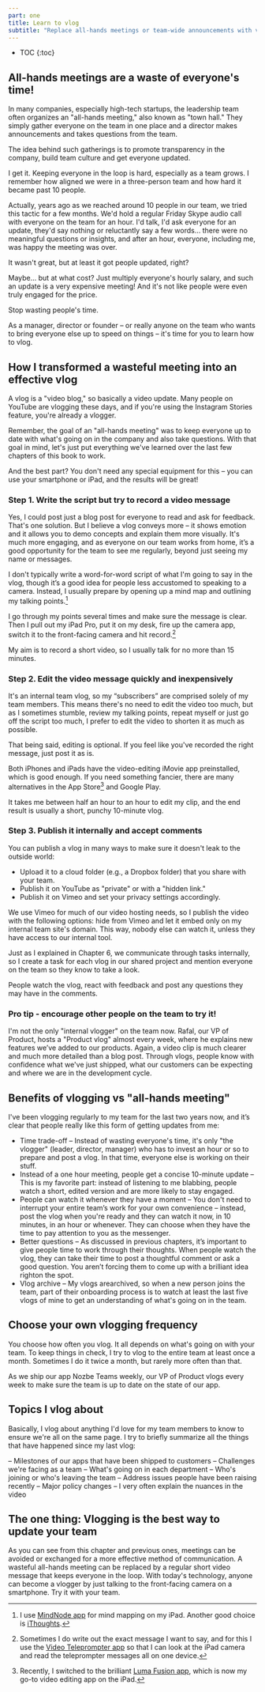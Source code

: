 ```yaml
---
part: one
title: Learn to vlog
subtitle: "Replace all-hands meetings or team-wide announcements with vlogging!"
---
```


* TOC
{:toc}

## All-hands meetings are a waste of everyone's time!

In many companies, especially high-tech startups, the leadership team often organizes an "all-hands meeting," also known as "town hall." They simply gather everyone on the team in one place and a director makes announcements and takes questions from the team.

The idea behind such gatherings is to promote transparency in the company, build team culture and get everyone updated.

I get it. Keeping everyone in the loop is hard, especially as a team grows. I remember how aligned we were in a three-person team and how hard it became past 10 people.

Actually, years ago as we reached around 10 people in our team, we tried this tactic for a few months. We'd hold a regular Friday Skype audio call with everyone on the team for an hour. I'd talk, I'd ask everyone for an update, they'd say nothing or reluctantly say a few words… there were no meaningful questions or insights, and after an hour, everyone, including me, was happy the meeting was over.

It wasn't great, but at least it got people updated, right?

Maybe... but at what cost? Just multiply everyone's hourly salary, and such an update is a very expensive meeting! And it's not like people were even truly engaged for the price.

Stop wasting people's time.

As a manager, director or founder – or really anyone on the team who wants to bring everyone else up to speed on things – it's time for you to learn how to vlog.

## How I transformed a wasteful meeting into an effective vlog

A vlog is a "video blog," so basically a video update. Many people on YouTube are vlogging these days, and if you're using the Instagram Stories feature, you're already a vlogger.

Remember, the goal of an "all-hands meeting" was to keep everyone up to date with what's going on in the company and also take questions. With that goal in mind, let's just put everything we've learned over the last few chapters of this book to work.

And the best part? You don't need any special equipment for this – you can use your smartphone or iPad, and the results will be great!

### Step 1. Write the script but try to record a video message

Yes, I could post just a blog post for everyone to read and ask for feedback. That's one solution. But I believe a vlog conveys more – it shows emotion and it allows you to demo concepts and explain them more visually. It's much more engaging, and as everyone on our team works from home, it’s a good opportunity for the team to see me regularly, beyond just seeing my name or messages.

I don't typically write a word-for-word script of what I'm going to say in the vlog, though it’s a good idea for people less accustomed to speaking to a camera. Instead, I usually prepare by opening up a mind map and outlining my talking points.[^1]

I go through my points several times and make sure the message is clear. Then I pull out my iPad Pro, put it on my desk, fire up the camera app, switch it to the front-facing camera and hit record.[^2]

My aim is to record a short video, so I usually talk for no more than 15 minutes.

### Step 2. Edit the video message quickly and inexpensively

It's an internal team vlog, so my “subscribers” are comprised solely of my team members. This means there's no need to edit the video too much, but as I sometimes stumble, review my talking points, repeat myself or just go off the script too much, I prefer to edit the video to shorten it as much as possible.

That being said, editing is optional. If you feel like you've recorded the right message, just post it as is.

Both iPhones and iPads have the video-editing iMovie app preinstalled, which is good enough. If you need something fancier, there are many alternatives in the App Store[^3] and Google Play.

It takes me between half an hour to an hour to edit my clip, and the end result is usually a short, punchy 10-minute vlog.

### Step 3. Publish it internally and accept comments

You can publish a vlog in many ways to make sure it doesn't leak to the outside world:

* Upload it to a cloud folder (e.g., a Dropbox folder) that you share with your team.
* Publish it on YouTube as "private" or with a "hidden link."
* Publish it on Vimeo and set your privacy settings accordingly.

We use Vimeo for much of our video hosting needs, so I publish the video with the following options: hide from Vimeo and let it embed only on my internal team site's domain. This way, nobody else can watch it, unless they have access to our internal tool.

Just as I explained in Chapter 6, we communicate through tasks internally, so I create a task for each vlog in our shared project and mention everyone on the team so they know to take a look.

People watch the vlog, react with feedback and post any questions they may have in the comments.

### Pro tip - encourage other people on the team to try it!

I'm not the only "internal vlogger" on the team now. Rafal, our VP of Product, hosts a "Product vlog" almost every week, where he explains new features we’ve added to our products. Again, a video clip is much clearer and much more detailed than a blog post. Through vlogs, people know with confidence what we've just shipped, what our customers can be expecting and where we are in the development cycle.

## Benefits of vlogging vs "all-hands meeting"

I've been vlogging regularly to my team for the last two years now, and it’s clear that people really like this form of getting updates from me:

* Time trade-off – Instead of wasting everyone's time, it's only "the vlogger" (leader, director, manager) who has to invest an hour or so to prepare and post a vlog. In that time, everyone else is working on their stuff.
* Instead of a one hour meeting, people get a concise 10-minute update – This is my favorite part: instead of listening to me blabbing, people watch a short, edited version and are more likely to stay engaged.
* People can watch it whenever they have a moment – You don't need to interrupt your entire team’s work for your own convenience – instead, post the vlog when you're ready and they can watch it now, in 10 minutes, in an hour or whenever. They can choose when they have the time to pay attention to you as the messenger.
* Better questions – As discussed in previous chapters, it’s important to give people time to work through their thoughts. When people watch the vlog, they can take their time to post a thoughtful comment or ask a good question. You aren’t forcing them to come up with a brilliant idea righton the spot.
* Vlog archive – My vlogs arearchived, so when a new person joins the team, part of their onboarding process is to watch at least the last five vlogs of mine to get an understanding of what's going on in the team.

## Choose your own vlogging frequency

You choose how often you vlog. It all depends on what's going on with your team. To keep things in check, I try to vlog to the entire team at least once a month. Sometimes I do it twice a month, but rarely more often than that.

As we ship our app Nozbe Teams weekly, our VP of Product vlogs every week to make sure the team is up to date on the state of our app.

## Topics I vlog about

Basically, I vlog about anything I'd love for my team members to know to ensure we're all on the same page. I try to briefly summarize all the things that have happened since my last vlog:

– Milestones of our apps that have been shipped to customers
– Challenges we're facing as a team
– What's going on in each department
– Who's joining or who's leaving the team
– Address issues people have been raising recently
– Major policy changes – I very often explain the nuances in the video

## The one thing: Vlogging is the best way to update your team

As you can see from this chapter and previous ones, meetings can be avoided or exchanged for a more effective method of communication. A wasteful all-hands meeting can be replaced by a regular short video message that keeps everyone in the loop. With today's technology, anyone can become a vlogger by just talking to the front-facing camera on a smartphone. Try it with your team.

[^1]: I use [MindNode app](https://mindnode.com) for mind mapping on my iPad. Another good choice is [iThoughts](https://www.toketaware.com/ithoughts-ios).

[^2]: Sometimes I do write out the exact message I want to say, and for this I use the [Video Teleprompter app](https://videoteleprompter.com) so that I can look at the iPad camera and read the teleprompter messages all on one device.

[^3]: Recently, I switched to the brilliant [Luma Fusion app](https://luma-touch.com/lumafusion-for-ios-2/), which is now my go-to video editing app on the iPad.

